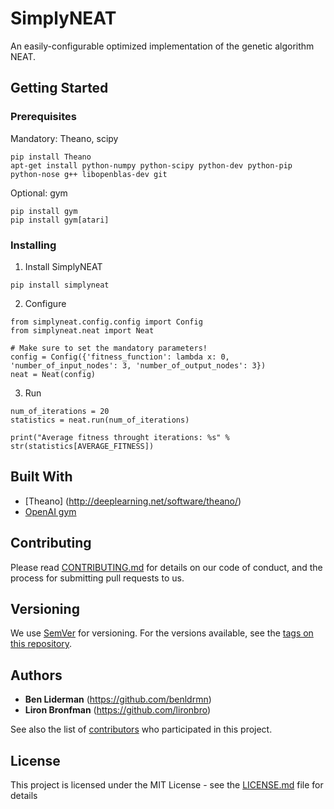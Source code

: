 # SimplyNEAT

An easily-configurable optimized implementation of the genetic algorithm NEAT.

## Getting Started
### Prerequisites

Mandatory: Theano, scipy
```
pip install Theano
apt-get install python-numpy python-scipy python-dev python-pip python-nose g++ libopenblas-dev git
```
Optional: gym
```
pip install gym
pip install gym[atari]
```

### Installing

1. Install SimplyNEAT

```
pip install simplyneat
```

2. Configure

```
from simplyneat.config.config import Config
from simplyneat.neat import Neat

# Make sure to set the mandatory parameters!
config = Config({'fitness_function': lambda x: 0, 'number_of_input_nodes': 3, 'number_of_output_nodes': 3})
neat = Neat(config)

```

3. Run

```
num_of_iterations = 20
statistics = neat.run(num_of_iterations)

print("Average fitness throught iterations: %s" % str(statistics[AVERAGE_FITNESS])
```

## Built With

* [Theano] (http://deeplearning.net/software/theano/)
* [OpenAI gym](https://gym.openai.com/)

## Contributing

Please read [CONTRIBUTING.md](https://gist.github.com/PurpleBooth/b24679402957c63ec426) for details on our code of conduct, and the process for submitting pull requests to us.

## Versioning

We use [SemVer](http://semver.org/) for versioning. For the versions available, see the [tags on this repository](https://github.com/your/project/tags). 

## Authors

* **Ben Liderman** (https://github.com/benldrmn)
* **Liron Bronfman** (https://github.com/lironbro)


See also the list of [contributors](https://github.com/your/project/contributors) who participated in this project.

## License

This project is licensed under the MIT License - see the [LICENSE.md](LICENSE.md) file for details

